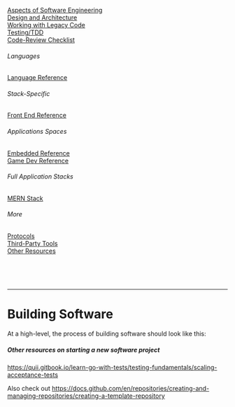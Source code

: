 [Aspects of Software Engineering](general/aspects-of-software-engineering.md) <br>
[Design and Architecture](general/design-and-architecture/README.md) <br>
[Working with Legacy Code](general/legacy-code/legacy-code-tools.md) <br>
[Testing/TDD](general/testing/README.md) <br>
[Code-Review Checklist](general/processes/code-review-checklist.md) <br>

###### Languages
[Language Reference](./language-reference/README.md) <br>

###### Stack-Specific
[Front End Reference](./front-end-reference/README.md) <br>

###### Applications Spaces
[Embedded Reference](./embedded-reference/README.md) <br>
[Game Dev Reference](./game-dev-reference/README.md) <br>

###### Full Application Stacks
[MERN Stack](./application-stacks/MERN/README.md)

###### More
[Protocols](./protocols/README.md) <br>
[Third-Party Tools](tools/README.md) <br>
[Other Resources](resources/README.md) <br>

<br><br><br>

---

# Building Software

At a high-level, the process of building software should look like this:



##### Other resources on starting a new software project
https://quii.gitbook.io/learn-go-with-tests/testing-fundamentals/scaling-acceptance-tests

Also check out https://docs.github.com/en/repositories/creating-and-managing-repositories/creating-a-template-repository